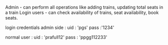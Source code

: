 Admin - can perform all operations like adding trains, updating total seats in a train
Login users - can check availability of trains, seat availability, book seats.


login credentials admin side : uid : 'pgs' pass :'1234'

normal user : uid : 'prafull12' pass : 'ppgg112233'
